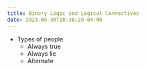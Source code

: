 ```yaml
---
title: Binary Logic and Logical Connectives
date: 2023-06-30T10:36:29-04:00
---
```


- Types of people
	- Always true
	- Always lie
	- Alternate